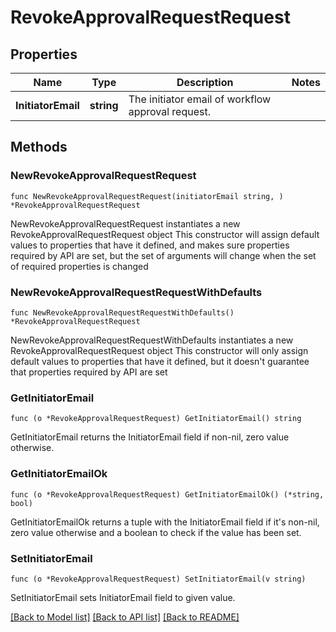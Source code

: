 # RevokeApprovalRequestRequest

## Properties

Name | Type | Description | Notes
------------ | ------------- | ------------- | -------------
**InitiatorEmail** | **string** | The initiator email of workflow approval request. | 

## Methods

### NewRevokeApprovalRequestRequest

`func NewRevokeApprovalRequestRequest(initiatorEmail string, ) *RevokeApprovalRequestRequest`

NewRevokeApprovalRequestRequest instantiates a new RevokeApprovalRequestRequest object
This constructor will assign default values to properties that have it defined,
and makes sure properties required by API are set, but the set of arguments
will change when the set of required properties is changed

### NewRevokeApprovalRequestRequestWithDefaults

`func NewRevokeApprovalRequestRequestWithDefaults() *RevokeApprovalRequestRequest`

NewRevokeApprovalRequestRequestWithDefaults instantiates a new RevokeApprovalRequestRequest object
This constructor will only assign default values to properties that have it defined,
but it doesn't guarantee that properties required by API are set

### GetInitiatorEmail

`func (o *RevokeApprovalRequestRequest) GetInitiatorEmail() string`

GetInitiatorEmail returns the InitiatorEmail field if non-nil, zero value otherwise.

### GetInitiatorEmailOk

`func (o *RevokeApprovalRequestRequest) GetInitiatorEmailOk() (*string, bool)`

GetInitiatorEmailOk returns a tuple with the InitiatorEmail field if it's non-nil, zero value otherwise
and a boolean to check if the value has been set.

### SetInitiatorEmail

`func (o *RevokeApprovalRequestRequest) SetInitiatorEmail(v string)`

SetInitiatorEmail sets InitiatorEmail field to given value.



[[Back to Model list]](../README.md#documentation-for-models) [[Back to API list]](../README.md#documentation-for-api-endpoints) [[Back to README]](../README.md)


